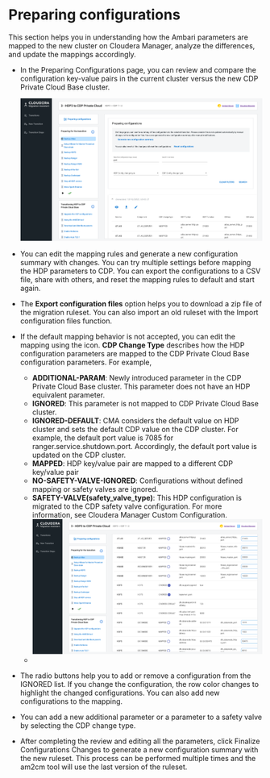 # Preparing configurations

This section helps you in understanding how the Ambari parameters are mapped to the new cluster on Cloudera Manager, analyze the differences, and update the mappings accordingly.

* In the Preparing Configurations page, you can review and compare the configuration key-value pairs in the current cluster versus the new CDP Private Cloud Base cluster.

  ![onestageupgrade1.png](images/onestageupgrade_prepare_configs.png)


* You can edit the mapping rules and generate a new configuration summary with changes. You can try multiple settings before mapping the HDP parameters to CDP. You can export the configurations to a CSV file, share with others, and reset the mapping rules to default and start again.
* The __Export configuration files__ option helps you to download a zip file of the migration ruleset. You can also import an old ruleset with the Import configuration files function.
* If the default mapping behavior is not accepted, you can edit the mapping using the icon. __CDP Change Type__ describes how the HDP configuration parameters are mapped to the CDP Private Cloud Base configuration parameters. For example,
  * __ADDITIONAL-PARAM__: Newly introduced parameter in the CDP Private Cloud Base cluster. This parameter does not have an HDP equivalent parameter.
  * __IGNORED__: This parameter is not mapped to CDP Private Cloud Base cluster.
  * __IGNORED-DEFAULT__: CMA considers the default value on HDP cluster and sets the default CDP value on the CDP cluster. For example, the default port value is 7085 for ranger.service.shutdown.port. Accordingly, the default port value is updated on the CDP cluster.
  * __MAPPED__: HDP key/value pair are mapped to a different CDP key/value pair
  * __NO-SAFETY-VALVE-IGNORED__: Configurations without defined mapping or safety valves are ignored.
  * __SAFETY-VALVE(safety_valve_type)__: This HDP configuration is migrated to the CDP safety valve configuration. For more information, see Cloudera Manager Custom Configuration.
    ![onestageupgrade1.png](images/onestageupgrade_prepare_configs_2.png)
  * 
  
* The radio buttons help you to add or remove a configuration from the IGNORED list. If you change the configuration, the row color changes to highlight the changed configurations. You can also add new configurations to the mapping.
* You can add a new additional parameter or a parameter to a safety valve by selecting the CDP change type.
* After completing the review and editing all the parameters, click Finalize Configurations Changes to generate a new configuration summary with the new ruleset. This process can be performed multiple times and the am2cm tool will use the last version of the ruleset.